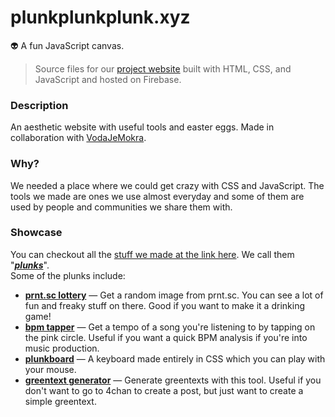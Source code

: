 # plunkplunkplunk.xyz
👽 A fun JavaScript canvas.

> Source files for our [project website](https://plunkplunkplunk.xyz) built with HTML, CSS, and JavaScript and hosted on Firebase.

### Description

An aesthetic website with useful tools and easter eggs. Made in collaboration with [VodaJeMokra](https://github.com/vodajemokra).

### Why?

We needed a place where we could get crazy with CSS and JavaScript. The tools we made are ones we use almost everyday and some of them are used by people and communities we share them with.

### Showcase

You can checkout all the [stuff we made at the link here](https://plunkplunkplunk.xyz/plunks/). We call them "[_**plunks**_](https://plunkplunkplunk.xyz/whats-a-plunk)".  
Some of the plunks include:

*   [**prnt.sc lottery**](https://plunkplunkplunk.xyz/prnt.sc-lottery) — Get a random image from prnt.sc. You can see a lot of fun and freaky stuff on there. Good if you want to make it a drinking game!
*   [**bpm tapper**](https://plunkplunkplunk.xyz/bpm-tapper) — Get a tempo of a song you're listening to by tapping on the pink circle. Useful if you want a quick BPM analysis if you're into music production.
*   [**plunkboard**](https://plunkplunkplunk.xyz/plunkboard) — A keyboard made entirely in CSS which you can play with your mouse.
*   [**greentext generator**](https://plunkplunkplunk.xyz/greentext-generator) — Generate greentexts with this tool. Useful if you don't want to go to 4chan to create a post, but just want to create a simple greentext.

